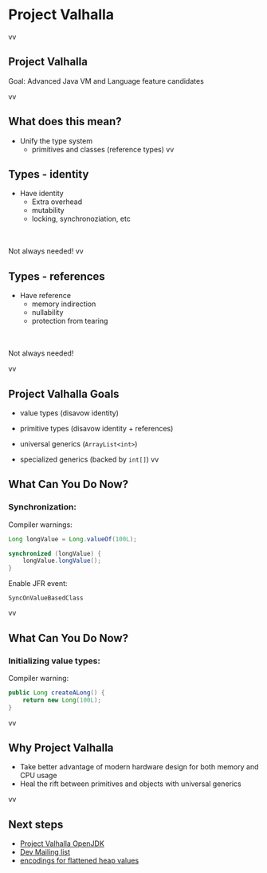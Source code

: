 # Project Valhalla
vv
## Project Valhalla
Goal: Advanced Java VM and Language feature candidates

vv

## What does this mean?

* Unify the type system
	* primitives and classes (reference types)
vv
## Types - identity

* Have identity
	* Extra overhead
	* mutability
	* locking, synchronoziation, etc



<br/>
<br/>
 Not always needed!
vv

## Types - references

* Have reference
	*  memory indirection
	*  nullability
	*  protection from tearing



<br/>
<br/>
 Not always needed!

vv
## Project Valhalla Goals

* value types (disavow identity)

* primitive types (disavow identity + references)

* universal generics (`ArrayList<int>`)

* specialized generics (backed by `int[]`)
vv

## What Can You Do Now?

### Synchronization:
Compiler warnings:

```java
Long longValue = Long.valueOf(100L);

synchronized (longValue) {
	longValue.longValue();
}
```

Enable JFR event:

```
SyncOnValueBasedClass
```

vv

## What Can You Do Now?

### Initializing value types: 

Compiler warning:
```java
public Long createALong() {
	return new Long(100L);
}
```
vv

## Why Project Valhalla

* Take better advantage of modern hardware design for both memory and CPU usage
* Heal the rift between primitives and objects with universal generics

vv

## Next steps

* [Project Valhalla OpenJDK](https://openjdk.org/projects/valhalla/)
* [Dev Mailing list](https://mail.openjdk.org/mailman/listinfo/valhalla-dev)
* [encodings for flattened heap values](https://cr.openjdk.org/~jrose/values/flattened-values.html)

